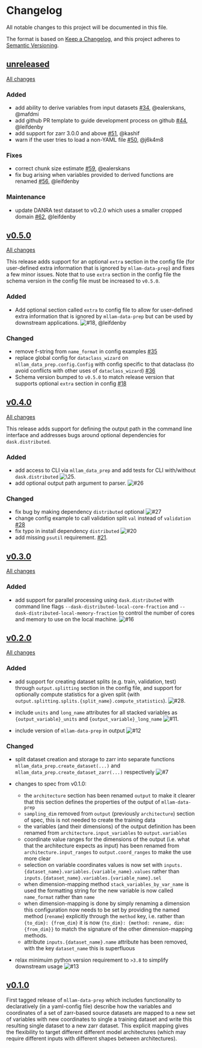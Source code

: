 # Changelog

All notable changes to this project will be documented in this file.

The format is based on [Keep a Changelog](https://keepachangelog.com/en/1.1.0/),
and this project adheres to [Semantic Versioning](https://semver.org/spec/v2.0.0.html).

## [unreleased](https://github.com/mllam/mllam-data-prep/)

[All changes](https://github.com/mllam/mllam-data-prep/compare/v0.5.0...HEAD)

### Added

- add ability to derive variables from input datasets [\#34](https://github.com/mllam/mllam-data-prep/pull/34), @ealerskans, @mafdmi
- add github PR template to guide development process on github [\#44](https://github.com/mllam/mllam-data-prep/pull/44), @leifdenby
- add support for zarr 3.0.0 and above [\#51](https://github.com/mllam/mllam-data-prep/pull/51), @kashif
- warn if the user tries to load a non-YAML file [\#50](https://github.com/mllam/mllam-data-prep/pull/50), @j6k4m8

### Fixes

- correct chunk size estimate [\#59](https://github.com/mllam/mllam-data-prep/pull/59), @ealerskans
- fix bug arising when variables provided to derived functions are renamed [\#56](https://github.com/mllam/mllam-data-prep/pull/56), @leifdenby

### Maintenance

- update DANRA test dataset to v0.2.0 which uses a smaller cropped domain [\#62](https://github.com/mllam/mllam-data-prep/pull/62), @leifdenby


## [v0.5.0](https://github.com/mllam/mllam-data-prep/releases/tag/v0.5.0)

[All changes](https://github.com/mllam/mllam-data-prep/compare/v0.4.0...v0.5.0)

This release adds support for an optional `extra` section in the config file (for user-defined extra information that is ignored by `mllam-data-prep`) and fixes a few minor issues. Note that to use `extra` section in the config file the schema version in the config file must be increased to `v0.5.0`.

### Added

- Add optional section called `extra` to config file to allow for user-defined extra information that is ignored by `mllam-data-prep` but can be used by downstream applications. ![\#18](https://github.com/mllam/mllam-data-prep/pull/18), @leifdenby

### Changed

- remove f-string from `name_format` in config examples [\#35](https://github.com/mllam/mllam-data-prep/pull/35)
- replace global config for `dataclass_wizard` on `mllam_data_prep.config.Config` with config specific to that dataclass (to avoid conflicts with other uses of `dataclass_wizard`) [\#36](https://github.com/mllam/mllam-data-prep/pull/36)
- Schema version bumped to `v0.5.0` to match release version that supports optional `extra` section in config [\#18](https://github.com/mllam/mllam-data-prep/pull/18)


## [v0.4.0](https://github.com/mllam/mllam-data-prep/releases/tag/v0.4.0)

[All changes](https://github.com/mllam/mllam-data-prep/compare/v0.3.0...v0.4.0)

This release adds support for defining the output path in the command line
interface and addresses bugs around optional dependencies for
`dask.distributed`.

### Added

- add access to CLI via `mllam_data_prep` and add tests for CLI with/without `dask.distributed` ![\25](https://github.com/mllam/mllam-data-prep/pull/25).
- add optional output path argument to parser. ![\#26](https://github.com/mllam/mllam-data-prep/pull/26)

### Changed

- fix bug by making dependency `distributed` optional ![\#27](https://github.com/mllam/mllam-data-prep/pull/27)
- change config example to call validation split `val` instead of `validation` [\#28](https://github.com/mllam/mllam-data-prep/pull/28)
- fix typo in install dependency `distributed` ![\#20](https://github.com/mllam/mllam-data-prep/pull/20)
- add missing `psutil` requirement. [\#21](https://github.com/mllam/mllam-data-prep/pull/21).


## [v0.3.0](https://github.com/mllam/mllam-data-prep/releases/tag/v0.3.0)

[All changes](https://github.com/mllam/mllam-data-prep/compare/v0.2.0...v0.3.0)

### Added

- add support for parallel processing using `dask.distributed` with command
  line flags `--dask-distributed-local-core-fraction` and
  `--dask-distributed-local-memory-fraction` to control the number of cores and
  memory to use on the local machine.
  ![\#16](https://github.com/mllam/mllam-data-prep/pull/16)


## [v0.2.0](https://github.com/mllam/mllam-data-prep/releases/tags/v0.2.0)

[All changes](https://github.com/mllam/mllam-data-prep/compare/v0.1.0...v0.2.0)

### Added

- add support for creating dataset splits (e.g. train, validation, test)
  through `output.splitting` section in the config file, and support for
  optionally compute statistics for a given split (with
  `output.splitting.splits.{split_name}.compute_statistics`).
  ![\#28](https://github.com/mllam/mllam-data-prep/pull/10).

- include `units` and `long_name` attributes for all stacked variables as
  `{output_variable}_units` and `{output_variable}_long_name`
  ![\#11](https://github.com/mllam/mllam-data-prep/pull/11).

- include version of `mllam-data-prep` in output
  ![\#12](https://github.com/mllam/mllam-data-prep/pull/12)

### Changed

- split dataset creation and storage to zarr into separate functions
  `mllam_data_prep.create_dataset(...)` and
  `mllam_data_prep.create_dataset_zarr(...)` respectively
  ![\#7](https://github.com/mllam/mllam-data-prep/pull/7)

- changes to spec from v0.1.0:
  - the `architecture` section has been renamed `output` to make it clearer
    that this section defines the properties of the output of `mllam-data-prep`
  - `sampling_dim` removed from `output` (previously `architecture`) section of
    spec, this is not needed to create the training data
  - the variables (and their dimensions) of the output definition has been
    renamed from `architecture.input_variables` to `output.variables`
  - coordinate value ranges for the dimensions of the output (i.e. what that
    the architecture expects as input) has been renamed from
    `architecture.input_ranges` to `output.coord_ranges` to make the use more
    clear
  - selection on variable coordinates values is now set with
    `inputs.{dataset_name}.variables.{variable_name}.values` rather than
    `inputs.{dataset_name}.variables.{variable_name}.sel`
  - when dimension-mapping method `stack_variables_by_var_name` is used the
    formatting string for the new variable is now called `name_format` rather
    than `name`
  - when dimension-mapping is done by simply renaming a dimension this
    configuration now needs to be set by providing the named method (`rename`)
    explicitly through the `method` key, i.e. rather than `{to_dim}:
    {from_dim}` it is now `{to_dim}: {method: rename, dim: {from_dim}}` to
    match the signature of the other dimension-mapping methods.
  - attribute `inputs.{dataset_name}.name` attribute has been removed, with the
    key `dataset_name` this is superfluous

- relax minimuim python version requirement to `>3.8` to simplify downstream
  usage ![\#13](https://github.com/mllam/mllam-data-prep/pull/13)

## [v0.1.0](https://github.com/mllam/mllam-data-prep/releases/tag/v0.1.0)

First tagged release of `mllam-data-prep` which includes functionality to
declaratively (in a yaml-config file) describe how the variables and
coordinates of a set of zarr-based source datasets are mapped to a new set of
variables with new coordinates to single a training dataset and write this
resulting single dataset to a new zarr dataset. This explicit mapping gives the
flexibility to target different different model architectures (which may
require different inputs with different shapes between architectures).
